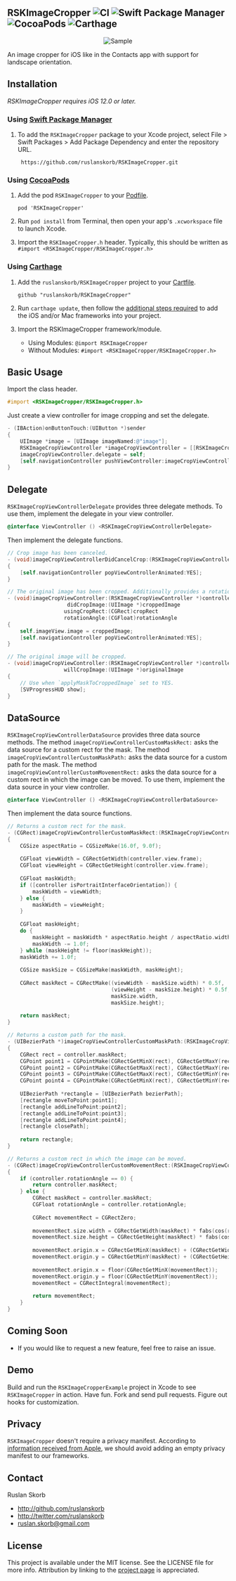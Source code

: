 ## RSKImageCropper ![CI](https://github.com/ruslanskorb/RSKImageCropper/actions/workflows/main.yml/badge.svg) ![Swift Package Manager](https://img.shields.io/badge/Swift_Package_Manager-compatible-orange?style=flat) ![CocoaPods](https://img.shields.io/cocoapods/v/RSKImageCropper.svg?style=flat) ![Carthage](https://img.shields.io/badge/Carthage-compatible-4BC51D.svg?style=flat)

<p align="center">
	<img src="Screenshot.png" alt="Sample">
</p>

An image cropper for iOS like in the Contacts app with support for landscape orientation.

## Installation
*RSKImageCropper requires iOS 12.0 or later.*

### Using [Swift Package Manager](https://swift.org/package-manager/)

1. To add the `RSKImageCropper` package to your Xcode project, select File > Swift Packages > Add Package Dependency and enter the repository URL. 
    
        https://github.com/ruslanskorb/RSKImageCropper.git

### Using [CocoaPods](http://cocoapods.org)

1.  Add the pod `RSKImageCropper` to your [Podfile](http://guides.cocoapods.org/using/the-podfile.html).

        pod 'RSKImageCropper'

2.  Run `pod install` from Terminal, then open your app's `.xcworkspace` file to launch Xcode.
3.  Import the `RSKImageCropper.h` header. Typically, this should be written as `#import <RSKImageCropper/RSKImageCropper.h>`

### Using [Carthage](https://github.com/Carthage/Carthage)

1.  Add the `ruslanskorb/RSKImageCropper` project to your [Cartfile](https://github.com/Carthage/Carthage/blob/master/Documentation/Artifacts.md#cartfile).

        github "ruslanskorb/RSKImageCropper"

2.  Run `carthage update`, then follow the [additional steps required](https://github.com/Carthage/Carthage#adding-frameworks-to-an-application) to add the iOS and/or Mac frameworks into your project.
3.  Import the RSKImageCropper framework/module.
    *  Using Modules: `@import RSKImageCropper`
    *  Without Modules: `#import <RSKImageCropper/RSKImageCropper.h>`

## Basic Usage

Import the class header.

``` objective-c
#import <RSKImageCropper/RSKImageCropper.h>
```

Just create a view controller for image cropping and set the delegate.

``` objective-c
- (IBAction)onButtonTouch:(UIButton *)sender
{
    UIImage *image = [UIImage imageNamed:@"image"];
    RSKImageCropViewController *imageCropViewController = [[RSKImageCropViewController alloc] initWithImage:image];
    imageCropViewController.delegate = self;
    [self.navigationController pushViewController:imageCropViewController animated:YES];
}
```

## Delegate

`RSKImageCropViewControllerDelegate` provides three delegate methods. To use them, implement the delegate in your view controller.

```objective-c
@interface ViewController () <RSKImageCropViewControllerDelegate>
```

Then implement the delegate functions.

```objective-c
// Crop image has been canceled.
- (void)imageCropViewControllerDidCancelCrop:(RSKImageCropViewController *)controller
{
    [self.navigationController popViewControllerAnimated:YES];
}

// The original image has been cropped. Additionally provides a rotation angle used to produce image.
- (void)imageCropViewController:(RSKImageCropViewController *)controller
                   didCropImage:(UIImage *)croppedImage
                  usingCropRect:(CGRect)cropRect
                  rotationAngle:(CGFloat)rotationAngle
{
    self.imageView.image = croppedImage;
    [self.navigationController popViewControllerAnimated:YES];
}

// The original image will be cropped.
- (void)imageCropViewController:(RSKImageCropViewController *)controller
                  willCropImage:(UIImage *)originalImage
{
    // Use when `applyMaskToCroppedImage` set to YES.
    [SVProgressHUD show];
}
```

## DataSource

`RSKImageCropViewControllerDataSource` provides three data source methods. The method `imageCropViewControllerCustomMaskRect:` asks the data source for a custom rect for the mask. The method `imageCropViewControllerCustomMaskPath:` asks the data source for a custom path for the mask. The method `imageCropViewControllerCustomMovementRect:` asks the data source for a custom rect in which the image can be moved. To use them, implement the data source in your view controller.

```objective-c
@interface ViewController () <RSKImageCropViewControllerDataSource>
```

Then implement the data source functions.

```objective-c
// Returns a custom rect for the mask.
- (CGRect)imageCropViewControllerCustomMaskRect:(RSKImageCropViewController *)controller
{
    CGSize aspectRatio = CGSizeMake(16.0f, 9.0f);
    
    CGFloat viewWidth = CGRectGetWidth(controller.view.frame);
    CGFloat viewHeight = CGRectGetHeight(controller.view.frame);
    
    CGFloat maskWidth;
    if ([controller isPortraitInterfaceOrientation]) {
        maskWidth = viewWidth;
    } else {
        maskWidth = viewHeight;
    }
    
    CGFloat maskHeight;
    do {
        maskHeight = maskWidth * aspectRatio.height / aspectRatio.width;
        maskWidth -= 1.0f;
    } while (maskHeight != floor(maskHeight));
    maskWidth += 1.0f;
    
    CGSize maskSize = CGSizeMake(maskWidth, maskHeight);
    
    CGRect maskRect = CGRectMake((viewWidth - maskSize.width) * 0.5f,
                                 (viewHeight - maskSize.height) * 0.5f,
                                 maskSize.width,
                                 maskSize.height);
    
    return maskRect;
}

// Returns a custom path for the mask.
- (UIBezierPath *)imageCropViewControllerCustomMaskPath:(RSKImageCropViewController *)controller
{
    CGRect rect = controller.maskRect;
    CGPoint point1 = CGPointMake(CGRectGetMinX(rect), CGRectGetMaxY(rect));
    CGPoint point2 = CGPointMake(CGRectGetMaxX(rect), CGRectGetMaxY(rect));
    CGPoint point3 = CGPointMake(CGRectGetMaxX(rect), CGRectGetMinY(rect));
    CGPoint point4 = CGPointMake(CGRectGetMinX(rect), CGRectGetMinY(rect));
    
    UIBezierPath *rectangle = [UIBezierPath bezierPath];
    [rectangle moveToPoint:point1];
    [rectangle addLineToPoint:point2];
    [rectangle addLineToPoint:point3];
    [rectangle addLineToPoint:point4];
    [rectangle closePath];
    
    return rectangle;
}

// Returns a custom rect in which the image can be moved.
- (CGRect)imageCropViewControllerCustomMovementRect:(RSKImageCropViewController *)controller
{
    if (controller.rotationAngle == 0) {
        return controller.maskRect;
    } else {
        CGRect maskRect = controller.maskRect;
        CGFloat rotationAngle = controller.rotationAngle;
        
        CGRect movementRect = CGRectZero;
        
        movementRect.size.width = CGRectGetWidth(maskRect) * fabs(cos(rotationAngle)) + CGRectGetHeight(maskRect) * fabs(sin(rotationAngle));
        movementRect.size.height = CGRectGetHeight(maskRect) * fabs(cos(rotationAngle)) + CGRectGetWidth(maskRect) * fabs(sin(rotationAngle));
        
        movementRect.origin.x = CGRectGetMinX(maskRect) + (CGRectGetWidth(maskRect) - CGRectGetWidth(movementRect)) * 0.5f;
        movementRect.origin.y = CGRectGetMinY(maskRect) + (CGRectGetHeight(maskRect) - CGRectGetHeight(movementRect)) * 0.5f;
        
        movementRect.origin.x = floor(CGRectGetMinX(movementRect));
        movementRect.origin.y = floor(CGRectGetMinY(movementRect));
        movementRect = CGRectIntegral(movementRect);
        
        return movementRect;
    }
}
```

## Coming Soon

- If you would like to request a new feature, feel free to raise an issue.

## Demo

Build and run the `RSKImageCropperExample` project in Xcode to see `RSKImageCropper` in action.
Have fun. Fork and send pull requests. Figure out hooks for customization.

## Privacy

`RSKImageCropper` doesn't require a privacy manifest. According to [information received from Apple](https://developer.apple.com/forums/thread/746481?answerId=782256022#782256022), we should avoid adding an empty privacy manifest to our frameworks.

## Contact

Ruslan Skorb

- http://github.com/ruslanskorb
- http://twitter.com/ruslanskorb
- ruslan.skorb@gmail.com

## License

This project is available under the MIT license. See the LICENSE file for more info. Attribution by linking to the [project page](https://github.com/ruslanskorb/RSKImageCropper) is appreciated.
